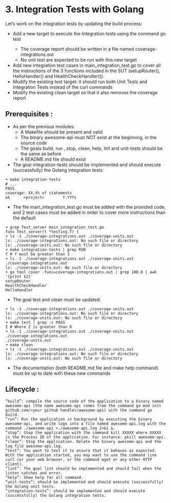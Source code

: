 # 3. Integration Tests with Golang

Let’s work on the integration tests by updating the build process:

- Add a new target to execute the Integration tests using the command go test <flags>
    - The coverage report should be written in a file named coverage-integrations.out
    - No unit test are expected to be run with this new target
- Add new integration test cases in main_integration_test.go to cover all the instructions of the 3 functions included in the SUT (setupRouter(), HelloHandler() and HealthCheckHandler()).
- Modify the existing test target: it should run both Unit Tests and Integration Tests instead of the curl commands
- Modify the existing clean target so that it also removes the coverage report

## Prerequisites :
- As per the previous modules:
    - A Makefile should be present and valid
    - The binary awesome-api must NOT exist at the beginning, in the source code
    - The goals build, run , stop, clean, help, lint and unit-tests should be the same as before
    - A README.md file should exist
- The goal integration-tests should be implemented and should execute (successfully) the Golang integration tests:
```
➜ make integration-tests
# ...
PASS
coverage: XX.X% of statements
ok      <project>        Y.YYYs
```
- The file main_integration_test.go must be added with the provided code, and 2 test cases must be added in order to cover more instructions than the default
```
➜ grep Test_server main_integration_test.go
func Test_server(t *testing.T) {
➜ ls -1 ./coverage-integrations.out ./coverage-units.out
ls: ./coverage-integrations.out: No such file or directory
ls: ./coverage-units.out: No such file or directory
➜ make integration-tests | grep RUN
Y # Y must be greater than 3
➜ ls -1 ./coverage-integrations.out ./coverage-units.out
./coverage-integrations.out
ls: ./coverage-units.out: No such file or directory
➜ go tool cover -func=coverage-integrations.out | grep 100.0 | awk '{print $2}'
setupRouter
HealthCheckHandler
HelloHandler
```
- The goal test and clean must be updated:
```
➜ ls -1 ./coverage-integrations.out ./coverage-units.out
ls: ./coverage-integrations.out: No such file or directory
ls: ./coverage-units.out: No such file or directory
➜ make test | grep -c PASS
Z # Where Z is greater than 8
➜ ls -1 ./coverage-integrations.out ./coverage-units.out
./coverage-integrations.out
./coverage-units.out
➜ make clean
➜ ls -1 ./coverage-integrations.out ./coverage-units.out
ls: ./coverage-integrations.out: No such file or directory
ls: ./coverage-units.out: No such file or directory
```
- The documentation (both README.md file and make help command) must be up to date with these new commands

## Lifecycle :
    “build”: compile the source code of the application to a binary named awesome-api (the name awesome-api comes from the command go mod init github.com/<your github handle>/awesome-api) with the command go build.
    “run”: Run the application in background by executing the binary awesome-api, and write logs into a file named awesome-api.log with the command ./awesome-api >./awesome-api.log 2>&1 &.
    “stop”: Stop the application with the command kill XXXXX where XXXXX is the Process ID of the application. For instance: pkill awesome-api.
    “clean”: Stop the application. Delete the binary awesome-api and the log file awesome-api.log.
    “test”: You want to test it to ensure that it behaves as expected. With the application started, you may want to use the command line curl (or your web browser, or the command wget or any other HTTP client).
    “lint”: The goal lint should be implemented and should fail when the linter catches and error.
    “help”: Show help for all command.
    “unit-tests”: should be implemented and should execute (successfully) the Golang unit tests.
    “integration-tests”: should be implemented and should execute (successfully) the Golang integration tests.